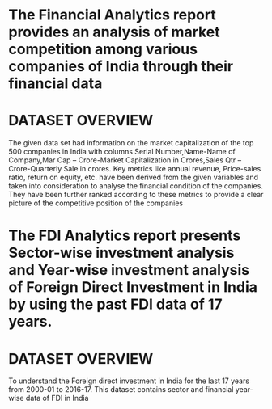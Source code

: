 # The Financial Analytics report provides an analysis of market competition among various companies of India through their financial data

# DATASET OVERVIEW
The given data set had information on the market capitalization of the top 500 companies in India with columns
Serial Number,Name-Name of Company,Mar Cap – Crore-Market Capitalization in Crores,Sales Qtr – Crore-Quarterly Sale in crores.
Key metrics like annual revenue, Price-sales ratio, return on equity, etc. have been derived from the given variables and taken into consideration to analyse the financial condition 
of the companies.
They have been further ranked according to these metrics to provide a clear picture of the competitive position of the companies

# The FDI Analytics report presents Sector-wise investment analysis and Year-wise investment analysis of Foreign Direct Investment in India by using the past FDI data of 17 years.
# DATASET OVERVIEW
To understand the Foreign direct investment in India for the last 17 years from 2000-01 to 2016-17. 
This dataset contains sector and financial year-wise data of FDI in India
